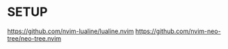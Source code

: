# SETUP

<https://github.com/nvim-lualine/lualine.nvim>
<https://github.com/nvim-neo-tree/neo-tree.nvim>
